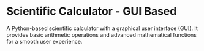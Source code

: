 # Scientific Calculator - GUI Based

A Python-based scientific calculator with a graphical user interface (GUI). It provides basic arithmetic operations and advanced mathematical functions for a smooth user experience.
